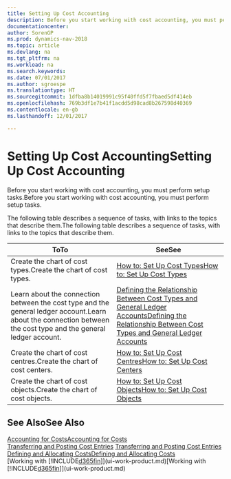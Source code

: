 ```yaml
---
title: Setting Up Cost Accounting
description: Before you start working with cost accounting, you must perform setup tasks.
documentationcenter: 
author: SorenGP
ms.prod: dynamics-nav-2018
ms.topic: article
ms.devlang: na
ms.tgt_pltfrm: na
ms.workload: na
ms.search.keywords: 
ms.date: 07/01/2017
ms.author: sgroespe
ms.translationtype: HT
ms.sourcegitcommit: 1dfba8b14019991c95f40ffd5f7fbaed5df414eb
ms.openlocfilehash: 769b3df1e7b41f1acdd5d98cad8b267598d40369
ms.contentlocale: en-gb
ms.lasthandoff: 12/01/2017

---
```

# <a name="setting-up-cost-accounting"></a><span data-ttu-id="41c6a-103">Setting Up Cost Accounting</span><span class="sxs-lookup"><span data-stu-id="41c6a-103">Setting Up Cost Accounting</span></span>
<span data-ttu-id="41c6a-104">Before you start working with cost accounting, you must perform setup tasks.</span><span class="sxs-lookup"><span data-stu-id="41c6a-104">Before you start working with cost accounting, you must perform setup tasks.</span></span>  

 <span data-ttu-id="41c6a-105">The following table describes a sequence of tasks, with links to the topics that describe them.</span><span class="sxs-lookup"><span data-stu-id="41c6a-105">The following table describes a sequence of tasks, with links to the topics that describe them.</span></span>

|<span data-ttu-id="41c6a-106">To</span><span class="sxs-lookup"><span data-stu-id="41c6a-106">To</span></span>|<span data-ttu-id="41c6a-107">See</span><span class="sxs-lookup"><span data-stu-id="41c6a-107">See</span></span>|  
|--------|---------|  
|<span data-ttu-id="41c6a-108">Create the chart of cost types.</span><span class="sxs-lookup"><span data-stu-id="41c6a-108">Create the chart of cost types.</span></span>|[<span data-ttu-id="41c6a-109">How to: Set Up Cost Types</span><span class="sxs-lookup"><span data-stu-id="41c6a-109">How to: Set Up Cost Types</span></span>](finance-how-to-set-up-cost-types.md)|  
|<span data-ttu-id="41c6a-110">Learn about the connection between the cost type and the general ledger account.</span><span class="sxs-lookup"><span data-stu-id="41c6a-110">Learn about the connection between the cost type and the general ledger account.</span></span>|[<span data-ttu-id="41c6a-111">Defining the Relationship Between Cost Types and General Ledger Accounts</span><span class="sxs-lookup"><span data-stu-id="41c6a-111">Defining the Relationship Between Cost Types and General Ledger Accounts</span></span>](finance-defining-the-relationship-between-cost-types-and-general-ledger-accounts.md)|  
|<span data-ttu-id="41c6a-112">Create the chart of cost centres.</span><span class="sxs-lookup"><span data-stu-id="41c6a-112">Create the chart of cost centers.</span></span>|[<span data-ttu-id="41c6a-113">How to: Set Up Cost Centres</span><span class="sxs-lookup"><span data-stu-id="41c6a-113">How to: Set Up Cost Centers</span></span>](finance-how-to-set-up-cost-centers.md)|  
|<span data-ttu-id="41c6a-114">Create the chart of cost objects.</span><span class="sxs-lookup"><span data-stu-id="41c6a-114">Create the chart of cost objects.</span></span>|[<span data-ttu-id="41c6a-115">How to: Set Up Cost Objects</span><span class="sxs-lookup"><span data-stu-id="41c6a-115">How to: Set Up Cost Objects</span></span>](finance-how-to-set-up-cost-objects.md)|  

## <a name="see-also"></a><span data-ttu-id="41c6a-116">See Also</span><span class="sxs-lookup"><span data-stu-id="41c6a-116">See Also</span></span>  
[<span data-ttu-id="41c6a-117">Accounting for Costs</span><span class="sxs-lookup"><span data-stu-id="41c6a-117">Accounting for Costs</span></span>](finance-manage-cost-accounting.md)  
<span data-ttu-id="41c6a-118">[Transferring and Posting Cost Entries](finance-transfer-and-post-cost-entries.md) </span><span class="sxs-lookup"><span data-stu-id="41c6a-118">[Transferring and Posting Cost Entries](finance-transfer-and-post-cost-entries.md) </span></span>  
[<span data-ttu-id="41c6a-119">Defining and Allocating Costs</span><span class="sxs-lookup"><span data-stu-id="41c6a-119">Defining and Allocating Costs</span></span>](finance-define-and-allocate-costs.md)  
<span data-ttu-id="41c6a-120">[Working with [!INCLUDE[d365fin](includes/d365fin_md.md)]](ui-work-product.md)</span><span class="sxs-lookup"><span data-stu-id="41c6a-120">[Working with [!INCLUDE[d365fin](includes/d365fin_md.md)]](ui-work-product.md)</span></span>

